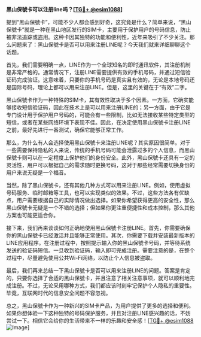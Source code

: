 **黑山保號卡可以注册line吗？[[TG💪+ @esim1088](https://t.me/s/esim1088)]**

提到“黑山保號卡”，可能不少人都会感到好奇，这究竟是什么？简单来说，“黑山保號卡”就是一种在黑山地区发行的SIM卡，主要用于保护用户的号码信息，防止被非法追踪或盗用。这种卡因其独特的功能和便利性，近年来吸引了不少关注。那么问题来了：黑山保號卡是否可以用来注册LINE呢？今天我们就来详细聊聊这个话题。

首先，我们需要明确一点，LINE作为一个全球知名的即时通讯软件，其注册机制是非常严格的。通常情况下，注册LINE需要提供有效的手机号码，并通过短信验证码完成验证。这意味着，只要你的手机号码是真实且有效的，无论是本地号码还是国际号码，理论上都可以用来注册LINE。但是，这里的关键在于“有效”二字。

黑山保號卡作为一种特殊的SIM卡，其有效性取决于多个因素。一方面，它确实能够接收短信验证码，因此在技术上是可以用来注册LINE的；另一方面，由于它是专门设计用于保护用户号码的，可能会有一些限制，比如无法接收某些特定类型的短信，或者在某些网络环境下表现不佳。因此，在决定使用黑山保號卡注册LINE之前，最好先进行一番测试，确保它能够正常工作。

那么，为什么有人会选择使用黑山保號卡来注册LINE呢？其实原因很简单。对于一些需要保持隐私的人来说，传统的手机号码可能会泄露过多的个人信息，而黑山保號卡则可以在一定程度上保护他们的身份安全。此外，黑山保號卡还具有一定的灵活性，用户可以根据自己的需求随时更换号码，这对于那些经常需要切换身份的用户来说无疑是一个福音。

当然，除了黑山保號卡，还有其他几种方式可以用来注册LINE。例如，使用虚拟号码服务、临时邮箱等工具，也可以实现类似的效果。不过，这些方法各有优缺点，用户需要根据自己的实际情况做出选择。如果你希望获得更高的安全性，那么黑山保號卡无疑是一个不错的选择；但如果你更注重便捷性和成本控制，那么其他方案也可能更适合你。

接下来，我们再来谈谈如何正确地使用黑山保號卡注册LINE。首先，你需要确保你的黑山保號卡已经激活并且能够正常使用。其次，你需要下载并安装最新版本的LINE应用程序。在注册过程中，按照提示输入你的黑山保號卡号码，并等待系统发送的验证码短信。一旦收到验证码，输入即可完成注册。需要注意的是，在整个过程中，尽量避免使用公共Wi-Fi网络，以防止个人信息被盗取。

最后，我们再来总结一下黑山保號卡是否可以用来注册LINE的问题。答案是肯定的，只要你选择了合适的黑山保號卡，并且注意了相关注意事项，就可以顺利地完成注册。不过，无论采用哪种方式，我们都应该时刻牢记保护个人隐私的重要性。毕竟，互联网时代的信息安全问题不容忽视。

总之，黑山保號卡作为一种新兴的SIM卡产品，为用户提供了更多的选择和便利。如果你想体验一下这种独特的号码保护服务，并且对注册LINE感兴趣的话，不妨尝试一下。相信它会给你的生活带来不一样的乐趣和安全感！[[TG💪+ @esim1088](https://t.me/s/esim1088) ![Image](https://i.postimg.cc/4NQfJmqS/Snipaste-2025-05-13-00-14-12.png)]